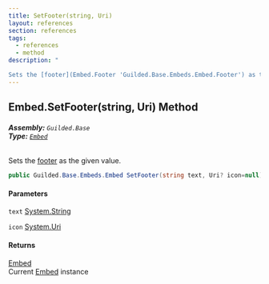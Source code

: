 ```yaml
---
title: SetFooter(string, Uri)
layout: references
section: references
tags:
  - references
  - method
description: "

Sets the [footer](Embed.Footer 'Guilded.Base.Embeds.Embed.Footer') as the given value."
---
```


## Embed.SetFooter(string, Uri) Method
###### **Assembly:** `Guilded.Base`<br/>**Type:** [`Embed`](Embed 'Guilded.Base.Embeds.Embed')

Sets the [footer](Embed.Footer 'Guilded.Base.Embeds.Embed.Footer') as the given value.

```csharp
public Guilded.Base.Embeds.Embed SetFooter(string text, Uri? icon=null);
```
#### Parameters

<a name='Guilded.Base.Embeds.Embed.SetFooter(string,Uri).text'></a>

`text` [System.String](https://docs.microsoft.com/en-us/dotnet/api/System.String 'System.String')

<a name='Guilded.Base.Embeds.Embed.SetFooter(string,Uri).icon'></a>

`icon` [System.Uri](https://docs.microsoft.com/en-us/dotnet/api/System.Uri 'System.Uri')

#### Returns
[Embed](Embed 'Guilded.Base.Embeds.Embed')  
Current [Embed](Embed 'Guilded.Base.Embeds.Embed') instance